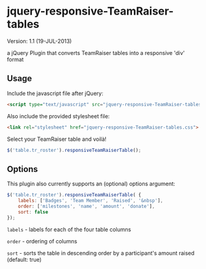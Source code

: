 jquery-responsive-TeamRaiser-tables
=============
Version: 1.1 (19-JUL-2013)

a jQuery Plugin that converts TeamRaiser tables into a responsive 'div' format

Usage
-------------
Include the javascript file after jQuery:
```html
<script type="text/javascript" src="jquery-responsive-TeamRaiser-tables.js"></script>
```

Also include the provided stylesheet file:
```html
<link rel="stylesheet" href="jquery-responsive-TeamRaiser-tables.css">
```

Select your TeamRaiser table and voilà!
```javascript
$('table.tr_roster').responsiveTeamRaiserTable();
```

Options
-------------
This plugin also currently supports an (optional) options argument:
```javascript
$('table.tr_roster').responsiveTeamRaiserTable( {
    labels: ['Badges', 'Team Member', 'Raised', '&nbsp'],
    order: ['milestones', 'name', 'amount', 'donate'],
    sort: false
});
```

`labels` - labels for each of the four table columns 

`order` - ordering of columns

`sort` - sorts the table in descending order by a participant's amount raised (default: true)





